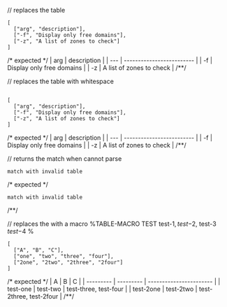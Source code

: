 // replaces the table
```table
[
  ["arg", "description"],
  ["-f", "Display only free domains"],
  ["-z", "A list of zones to check"]
]
```

/* expected */
| arg |        description        |
| --- | ------------------------- |
| -f  | Display only free domains |
| -z  | A list of zones to check  |
/**/

// replaces the table with whitespace
```table

[
  ["arg", "description"],
  ["-f", "Display only free domains"],
  ["-z", "A list of zones to check"]
]

```

/* expected */
| arg |        description        |
| --- | ------------------------- |
| -f  | Display only free domains |
| -z  | A list of zones to check  |
/**/

// returns the match when cannot parse
```table
match with invalid table
```

/* expected */
```table
match with invalid table
```
/**/

// replaces the with a macro
%TABLE-MACRO TEST
test-$1, test-$2, test-$3\, test-$4
%
```table TEST
[
  ["A", "B", "C"],
  ["one", "two", "three", "four"],
  ["2one", "2two", "2three", "2four"]
]
```

/* expected */
|     A     |     B     |            C            |
| --------- | --------- | ----------------------- |
| test-one  | test-two  | test-three, test-four   |
| test-2one | test-2two | test-2three, test-2four |
/**/
